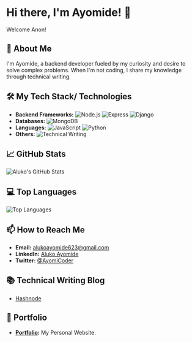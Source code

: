 # Hi there, I'm Ayomide! 👋

Welcome Anon!

## 🚀 About Me
I'm Ayomide, a backend developer fueled by my curiosity and desire to solve complex problems. When I'm not coding, I share my knowledge through technical writing.

## 🛠️ My Tech Stack/ Technologies
- **Backend Frameworks:** 
  ![Node.js](https://img.shields.io/badge/Node.js-339933?style=for-the-badge&logo=node.js&logoColor=white)
  ![Express](https://img.shields.io/badge/Express-000000?style=for-the-badge&logo=express&logoColor=white)
  ![Django](https://img.shields.io/badge/Django-092E20?style=for-the-badge&logo=django&logoColor=white)
- **Databases:** 
  ![MongoDB](https://img.shields.io/badge/MongoDB-47A248?style=for-the-badge&logo=mongodb&logoColor=white)
- **Languages:** 
  ![JavaScript](https://img.shields.io/badge/JavaScript-F7DF1E?style=for-the-badge&logo=javascript&logoColor=black)
  ![Python](https://img.shields.io/badge/Python-3776AB?style=for-the-badge&logo=python&logoColor=white)
- **Others:** 
  ![Technical Writing](https://img.shields.io/badge/Technical%20Writing-000000?style=for-the-badge&logo=read-the-docs&logoColor=white)


## 📈 GitHub Stats
![Aluko's GitHub Stats](https://github-readme-stats.vercel.app/api?username=AyomiCoder&show_icons=true&theme=radical)

## 💻 Top Languages
![Top Languages](https://github-readme-stats.vercel.app/api/top-langs/?username=AyomiCoder&layout=compact&theme=radical)

## 📫 How to Reach Me
- **Email:** alukoayomide623@gmail.com
- **LinkedIn:** [Aluko Ayomide](https://www.linkedin.com/in/ayomide-aluko-555fdrrg)
- **Twitter:** [@AyomiCoder](https://x.com/AyomiCoder)

## 📚 Technical Writing Blog
<!-- BLOG-POST-LIST:START -->
- [Hashnode](https://oxayomide.hashnode.dev)
<!-- BLOG-POST-LIST:END -->

## 📂 Portfolio
- **[Portfolio](https://aluko.vercel.app):** My Personal Website.


